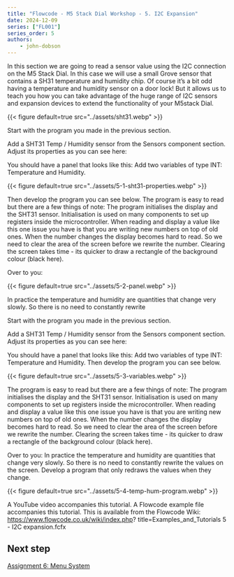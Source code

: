 ```yaml
---
title: "Flowcode - M5 Stack Dial Workshop - 5. I2C Expansion"
date: 2024-12-09
series: ["FL001"]
series_order: 5
authors:
    - john-dobson
---
```


In this section we are going to read a sensor value using the
I2C connection on the M5 Stack Dial.
In this case we will use a small Grove sensor that contains a
SH31 temperature and humidity chip.
Of course it’s a bit odd having a temperature and humidity
sensor on a door lock! But it allows us to teach you how you
can take advantage of the huge range of I2C sensors and
expansion devices to extend the functionality of your M5stack
Dial.

{{< figure
    default=true
    src="../assets/sht31.webp"
    >}}

Start with the program you made in the previous section.


Add a SHT31 Temp / Humidity sensor from the Sensors
component section.
Adjust its properties as you can see here:


You should have a panel that looks like this:
Add two variables of type INT: Temperature and Humidity.

{{< figure
    default=true
    src="../assets/5-1-sht31-properties.webp"
    >}}

Then develop the program you can see below.
The program is easy to read but there are a few things of note:
The program initialises the display and the SHT31 sensor.
Initialisation is used on many components to set up registers
inside the microcontroller.
When reading and display a value like this one issue you have
is that you are writing new numbers on top of old ones. When
the number changes the display becomes hard to read. So we
need to clear the area of the screen before we rewrite the
number. Clearing the screen takes time - its quicker to draw a
rectangle of the background colour (black here).

Over to you:

{{< figure
    default=true
    src="../assets/5-2-panel.webp"
    >}}

In practice the temperature and humidity are quantities that
change very slowly. So there is no need to constantly rewrite

Start with the program you made in the previous section.

Add a SHT31 Temp / Humidity sensor from the Sensors
component section.
Adjust its properties as you can see here:


You should have a panel that looks like this:
Add two variables of type INT: Temperature and Humidity.
Then develop the program you can see below.

{{< figure
    default=true
    src="../assets/5-3-variables.webp"
    >}}

The program is easy to read but there are a few things of note:
The program initialises the display and the SHT31 sensor.
Initialisation is used on many components to set up registers
inside the microcontroller.
When reading and display a value like this one issue you have
is that you are writing new numbers on top of old ones. When
the number changes the display becomes hard to read. So we
need to clear the area of the screen before we rewrite the
number. Clearing the screen takes time - its quicker to draw a
rectangle of the background colour (black here).

Over to you:
In practice the temperature and humidity are quantities that
change very slowly. So there is no need to constantly rewrite
the values on the screen.
Develop a program that only redraws the values when they
change.

{{< figure
    default=true
    src="../assets/5-4-temp-hum-program.webp"
    >}}

A YouTube video accompanies this tutorial.
A Flowcode example file accompanies this tutorial. This is
available from the Flowcode Wiki:
https://www.flowcode.co.uk/wiki/index.php?
title=Examples_and_Tutorials
5 - I2C expansion.fcfx

## Next step

[Assignment 6: Menu System](../06-menu-system)
